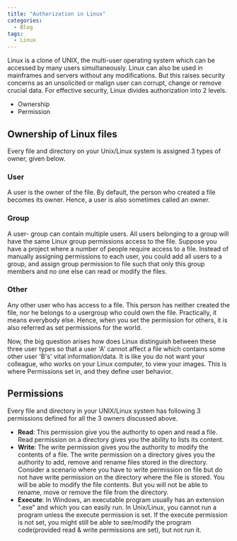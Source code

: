 ```yaml
---
title: "Authorization in Linux"
categories:
  - Blog
tags:
  - Linux
---
```


Linux is a clone of UNIX, the multi-user operating system which can be accessed by many users simultaneously. Linux can also be used in mainframes and servers without any modifications. But this raises security concerns as an unsolicited or malign user can corrupt, change or remove crucial data. For effective security, Linux divides authorization into 2 levels.

<ul>
<li>Ownership</li>
<li>Permission</li>
</ul>

<h2>Ownership of Linux files</h2>

Every file and directory on your Unix/Linux system is assigned 3 types of owner, given below.

<h3>User</h3>

A user is the owner of the file. By default, the person who created a file becomes its owner. Hence, a user is also sometimes called an owner.

<h3>Group</h3>

A user- group can contain multiple users. All users belonging to a group will have the same Linux group permissions access to the file. Suppose you have a project where a number of people require access to a file. Instead of manually assigning permissions to each user, you could add all users to a group, and assign group permission to file such that only this group members and no one else can read or modify the files.

<h3>Other</h3>

Any other user who has access to a file. This person has neither created the file, nor he belongs to a usergroup who could own the file. Practically, it means everybody else. Hence, when you set the permission for others, it is also referred as set permissions for the world.

Now, the big question arises how does Linux distinguish between these three user types so that a user 'A' cannot affect a file which contains some other user 'B's' vital information/data. It is like you do not want your colleague, who works on your Linux computer, to view your images. This is where Permissions set in, and they define user behavior. 

<h2>Permissions</h2>

Every file and directory in your UNIX/Linux system has following 3 permissions defined for all the 3 owners discussed above.

<ul>
<li><b>Read</b>: This permission give you the authority to open and read a file. Read permission on a directory gives you the ability to lists its content.</li>
<li><b>Write</b>: The write permission gives you the authority to modify the contents of a file. The write permission on a directory gives you the authority to add, remove and rename files stored in the directory. Consider a scenario where you have to write permission on file but do not have write permission on the directory where the file is stored. You will be able to modify the file contents. But you will not be able to rename, move or remove the file from the directory.</li>
<li><b>Execute</b>: In Windows, an executable program usually has an extension ".exe" and which you can easily run. In Unix/Linux, you cannot run a program unless the execute permission is set. If the execute permission is not set, you might still be able to see/modify the program code(provided read & write permissions are set), but not run it.</li>
</ul>